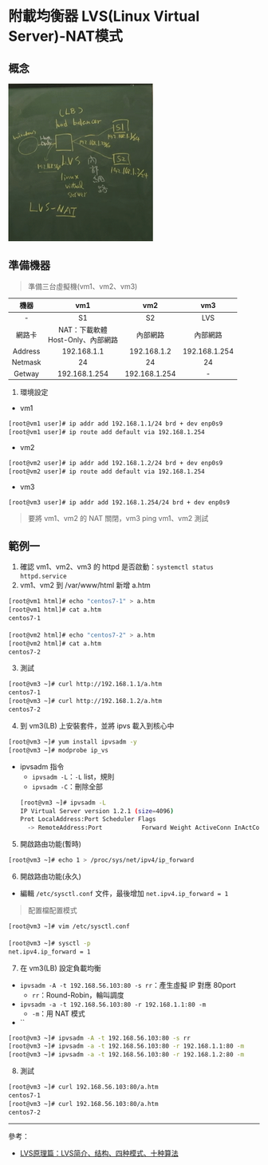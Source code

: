 # 附載均衡器 LVS(Linux Virtual Server)-NAT模式

## 概念
![](Image/W13/LVS.jpg)

## 準備機器
> 準備三台虛擬機(vm1、vm2、vm3)

機器|vm1|vm2|vm3
:-:|:-:|:-:|:-:
-|S1|S2|LVS
網路卡|NAT：下載軟體 <br> Host-Only、內部網路|內部網路|內部網路
Address|192.168.1.1|192.168.1.2|192.168.1.254
Netmask|24|24|24
Getway|192.168.1.254|192.168.1.254|-

1. 環境設定
* vm1
```sh
[root@vm1 user]# ip addr add 192.168.1.1/24 brd + dev enp0s9
[root@vm1 user]# ip route add default via 192.168.1.254
```
* vm2
```sh
[root@vm2 user]# ip addr add 192.168.1.2/24 brd + dev enp0s9
[root@vm2 user]# ip route add default via 192.168.1.254
```
* vm3
```sh
[root@vm3 user]# ip addr add 192.168.1.254/24 brd + dev enp0s9
``` 
> 要將 vm1、vm2 的 NAT 關閉，vm3 ping vm1、vm2 測試

## 範例一
1. 確認 vm1、vm2、vm3 的 httpd 是否啟動：`systemctl status httpd.service`
2. vm1、vm2 到 /var/www/html 新增 a.htm  
```sh
[root@vm1 html]# echo "centos7-1" > a.htm
[root@vm1 html]# cat a.htm
centos7-1

[root@vm2 html]# echo "centos7-2" > a.htm
[root@vm2 html]# cat a.htm
centos7-2
```

3. 測試
```sh
[root@vm3 ~]# curl http://192.168.1.1/a.htm
centos7-1
[root@vm3 ~]# curl http://192.168.1.2/a.htm
centos7-2
```

4. 到 vm3(LB) 上安裝套件，並將 ipvs 載入到核心中
```sh
[root@vm3 ~]# yum install ipvsadm -y
[root@vm3 ~]# modprobe ip_vs
```
* ipvsadm 指令
  - `ipvsadm -L`：`-L` list，規則
  - `ipvsadm -C`：刪除全部
  ```sh
  [root@vm3 ~]# ipvsadm -L
  IP Virtual Server version 1.2.1 (size=4096)
  Prot LocalAddress:Port Scheduler Flags
    -> RemoteAddress:Port           Forward Weight ActiveConn InActConn
  ```

5. 開啟路由功能(暫時)
```sh
[root@vm3 ~]# echo 1 > /proc/sys/net/ipv4/ip_forward
```
6. 開啟路由功能(永久)
* 編輯 `/etc/sysctl.conf` 文件，最後增加 `net.ipv4.ip_forward = 1`
> 配置檔配置模式
```sh
[root@vm3 ~]# vim /etc/sysctl.conf

[root@vm3 ~]# sysctl -p
net.ipv4.ip_forward = 1
```
7. 在 vm3(LB) 設定負載均衡
* `ipvsadm -A -t 192.168.56.103:80 -s rr`：產生虛擬 IP 對應 80port
  - `rr`：Round-Robin，輪叫調度
* `ipvsadm -a -t 192.168.56.103:80 -r 192.168.1.1:80 -m`
  - `-m`：用 NAT 模式
* ``
```sh
[root@vm3 ~]# ipvsadm -A -t 192.168.56.103:80 -s rr
[root@vm3 ~]# ipvsadm -a -t 192.168.56.103:80 -r 192.168.1.1:80 -m
[root@vm3 ~]# ipvsadm -a -t 192.168.56.103:80 -r 192.168.1.2:80 -m
```
8. 測試
```sh
[root@vm3 ~]# curl 192.168.56.103:80/a.htm
centos7-1
[root@vm3 ~]# curl 192.168.56.103:80/a.htm
centos7-2
```

---
參考：
- [LVS原理篇：LVS简介、结构、四种模式、十种算法](https://blog.csdn.net/lcl_xiaowugui/article/details/81701949)
